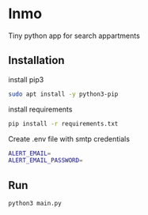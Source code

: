 # Inmo
Tiny python app for search appartments

## Installation

install pip3
```bash
sudo apt install -y python3-pip
```

install requirements
```bash
pip install -r requirements.txt
```

Create .env file with smtp credentials
```bash
ALERT_EMAIL=
ALERT_EMAIL_PASSWORD=
```

## Run
```bash
python3 main.py
```
